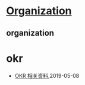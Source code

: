 # [Organization](http://organization.sisopipo.com)

## organization
# okr
* [OKR 相关资料](/okr/okr-material),2019-05-08
